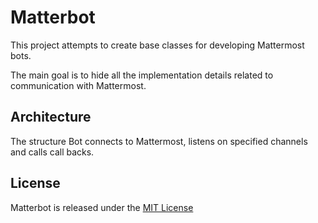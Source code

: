 Matterbot
=========

This project attempts to create base classes for developing Mattermost bots.

The main goal is to hide all the implementation details related to
communication with Mattermost.

Architecture
------------

The structure Bot connects to Mattermost, listens on specified channels and
calls call backs.

License
-------

Matterbot is released under the [MIT License](LICENSE)

